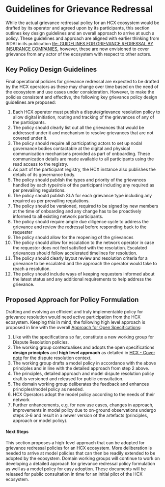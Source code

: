 # Guidelines for Grievance Redressal

While the actual grievance redressal policy for an HCX ecosystem would be drafted by its operator and agreed upon by its participants, this section outlines key design guidelines and an overall approach to arrive at such a policy. These guidelines and approach are aligned with earlier thinking from IRDAI in its publication [Re: GUIDELINES FOR GRIEVANCE REDRESSAL BY INSURANCE COMPANIES](https://www.policyholder.gov.in/uploads/CEDocuments/Guidelines%20on%20Grievance%20Redressal.pdf), however, these are now envisioned to cover grievance from any actor of the ecosystem with respect to other actors.

## Key Policy Design Guidelines

Final operational policies for grievance redressal are expected to be drafted by the HCX operators as these may change over time based on the need of the ecosystem and use cases under consideration. However, to make the policies consistent and effective, the following key grievance policy design guidelines are proposed:

1. Each HCX operator must publish a dispute/grievance resolution policy to allow digital initiation, routing and tracking of the grievances of any of the participants.
2. The policy should clearly list out all the grievances that would be addressed under it and mechanism to resolve grievances that are not covered under it.
3. The policy should require all participating actors to set up nodal governance bodies contactable at the digital and physical communication mechanisms provided as part of onboarding. These communication details are made available to all participants using the read access to the registry.
4. As part of the participant registry, the HCX instance also publishes the details of its governance body.
5. The policy should publish the types and priority of the grievances handled by each type/role of the participant including any required as per prevailing regulations.
6. The policy should publish SLA for each grievance type including any required as per prevailing regulations.
7. The policy should be versioned, required to be signed by new members at the time of onboarding and any change has to be proactively informed to all existing network participants.
8. The policy should require ample due diligence cycle to address the grievance and review the redressal before responding back to the requester
9. The policy should allow for the reopening of the grievances
10. The policy should allow for escalation to the network operator in case the requestor does not feel satisfied with the resolution. Escalated grievances should follow accelerated timelines for resolution.
11. The policy should clearly layout review and resolution criteria for a grievance to be escalated and the approach the operator would take to reach a resolution.
12. The policy should include ways of keeping requesters informed about the latest status and any additional requirements to help address the grievance.

## Proposed Approach for Policy Formulation

Drafting and evolving an efficient and truly implementable policy for grievance resolution would need active participation from the HCX ecosystem. Keeping this in mind, the following high level approach is proposed in line with the overall [Approach for Open Specifications](../open-specifications/governance.md):

1. Like with the specifications so far, constitute a new working group for Dispute Resolution policies.
2. The working group contextualises and adopts the open specifications **design principles** and **high level approach** as detailed in [HCX - Cover note](<../README (1).md>) for the dispute resolution context.
3. The working group drafts a model policy in accordance with the above principles and in line with the detailed approach from step 2 above.
4. The principles, detailed approach and model dispute resolution policy draft is versioned and released for public consultation.
5. The domain working group deliberates the feedback and enhances principles/model policy as needed.
6. HCX Operators adopt the model policy according to the needs of their network
7. Further enhancements, e.g. for new use cases, changes in approach, improvements in model policy due to on-ground observations undergo steps 3-6 and result in a newer version of the artefacts (principles, approach or model policy).

#### Next Steps

This section proposes a high-level approach that can be adopted for grievance redressal policies for an HCX ecosystem. More deliberation is needed to arrive at model policies that can then be readily extended to be adopted by the ecosystem. Domain working groups will continue to work on developing a detailed approach for grievance redressal policy formulation as well as a model policy for easy adoption. These documents will be released for public consultation in time for an initial pilot of the HCX ecosystem.
